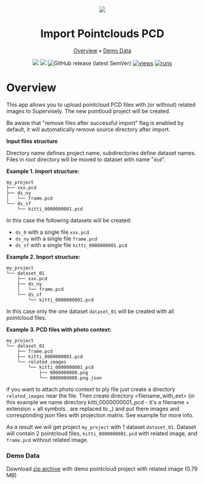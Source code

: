 <div align="center" markdown>
<img src="https://github.com/supervisely-ecosystem/import-pointcloud-pcd/releases/download/v0.0.1/poster.png"/>  

# Import Pointclouds PCD

<p align="center">
  <a href="#Overview">Overview</a> •
  <a href="#Demo-data">Demo Data</a>
</p>

[![](https://img.shields.io/badge/supervisely-ecosystem-brightgreen)](https://ecosystem.supervise.ly/apps/supervisely-ecosystem/import-pointcloud-pcd)
[![](https://img.shields.io/badge/slack-chat-green.svg?logo=slack)](https://supervise.ly/slack)
![GitHub release (latest SemVer)](https://img.shields.io/github/v/release/supervisely-ecosystem/import-pointcloud-pcd)
[![views](https://app.supervise.ly/public/api/v3/ecosystem.counters?repo=supervisely-ecosystem/import-pointcloud-pcd&counter=views&label=views)](https://supervise.ly)
[![runs](https://app.supervise.ly/public/api/v3/ecosystem.counters?repo=supervisely-ecosystem/import-pointcloud-pcd&counter=runs&label=runs&123)](https://supervise.ly)

</div>

# Overview

This app allows you to upload pointcloud PCD files with (or without) related images to Supervisely.
The new pointloud project will be created. 

Be aware that "remove files after successful import" flag is enabled by default, it will automatically remove source directory after import.

**Input files structure**

Directory name defines project name, subdirectories define dataset names. Files in root directory will be moved to dataset with name "`ds0`".

**Example 1. Import structure:**

```
my_project
├── xxx.pcd
├── ds_ny
│   └── frame.pcd
└── ds_sf
    └── kitti_0000000001.pcd
```

In this case the following datasets will be created:

- `ds_0` with a single file `xxx.pcd`
- `ds_ny` with a single file `frame.pcd`
- `ds_sf` with a single file `kitti_0000000001.pcd`


**Example 2. Import structure:**

```
my_project
└── dataset_01
    ├── xxx.pcd
    ├── ds_ny
    │   └── frame.pcd
    └── ds_sf
        └── kitti_0000000001.pcd
```

In this case only the one dataset `dataset_01` will be created with all pointcloud files.


**Example 3. PCD files with photo context:**


```
my_project
└── dataset_01
    ├── frame.pcd
    ├── kitti_0000000001.pcd
    └── related_images
        └── kitti_0000000001_pcd
            ├── 0000000000.png
            └── 0000000000.png.json
```

if you want to attach photo context to ply file just create a directory `related_images` near the file. 
Then create directory <filename_with_ext> (in this example we name directory kitti_0000000001_pcd - it's a filename + extension + all symbols . are replaced to _) 
and put there images and corresponding json files with projection matrix. See example for more info.

As a result we will get project `my_project` with 1 dataset `dataset_01`. Dataset will contain 2 pointcloud files, `kitti_0000000001.pcd` with related image, and `frame.pcd` without related image.

### Demo Data
Download [zip archive](https://github.com/supervisely-ecosystem/import-pointcloud-pcd/releases/download/v0.0.4/demo_pointcloud.zip) with demo pointcloud project with related image (0.79 MB)

